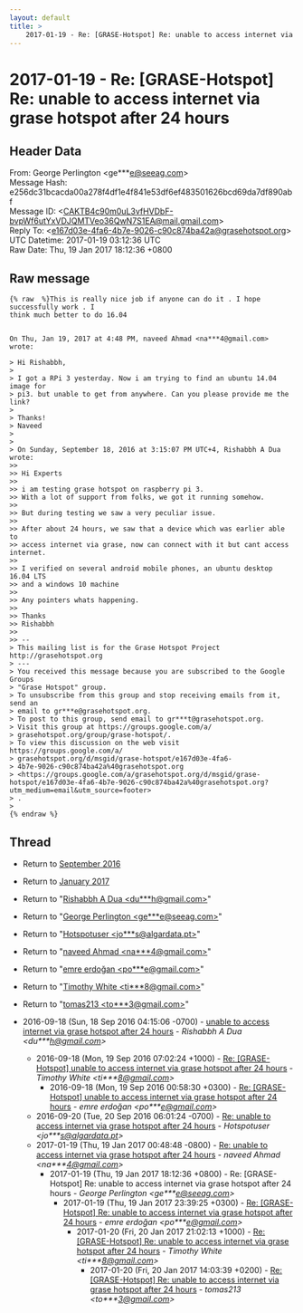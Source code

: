 ```yaml
---
layout: default
title: >
    2017-01-19 - Re: [GRASE-Hotspot] Re: unable to access internet via grase hotspot after 24 hours
---
```


# 2017-01-19 - Re: [GRASE-Hotspot] Re: unable to access internet via grase hotspot after 24 hours

## Header Data

From: George Perlington \<ge***e@seeag.com\><br>
Message Hash: e256dc31bcacda00a278f4df1e4f841e53df6ef483501626bcd69da7df890abf<br>
Message ID: \<CAKTB4c90m0uL3vfHVDbF-bvpWf6utYxVDJQMTVeo36QwN7S1EA@mail.gmail.com\><br>
Reply To: \<e167d03e-4fa6-4b7e-9026-c90c874ba42a@grasehotspot.org\><br>
UTC Datetime: 2017-01-19 03:12:36 UTC<br>
Raw Date: Thu, 19 Jan 2017 18:12:36 +0800<br>

## Raw message

```
{% raw  %}This is really nice job if anyone can do it . I hope successfully work . I
think much better to do 16.04


On Thu, Jan 19, 2017 at 4:48 PM, naveed Ahmad <na***4@gmail.com> wrote:

> Hi Rishabbh,
>
> I got a RPi 3 yesterday. Now i am trying to find an ubuntu 14.04 image for
> pi3. but unable to get from anywhere. Can you please provide me the link?
>
> Thanks!
> Naveed
>
>
> On Sunday, September 18, 2016 at 3:15:07 PM UTC+4, Rishabbh A Dua wrote:
>>
>> Hi Experts
>>
>> i am testing grase hotspot on raspberry pi 3.
>> With a lot of support from folks, we got it running somehow.
>>
>> But during testing we saw a very peculiar issue.
>>
>> After about 24 hours, we saw that a device which was earlier able to
>> access internet via grase, now can connect with it but cant access internet.
>>
>> I verified on several android mobile phones, an ubuntu desktop 16.04 LTS
>> and a windows 10 machine
>>
>> Any pointers whats happening.
>>
>> Thanks
>> Rishabbh
>>
>> --
> This mailing list is for the Grase Hotspot Project http://grasehotspot.org
> ---
> You received this message because you are subscribed to the Google Groups
> "Grase Hotspot" group.
> To unsubscribe from this group and stop receiving emails from it, send an
> email to gr***e@grasehotspot.org.
> To post to this group, send email to gr***t@grasehotspot.org.
> Visit this group at https://groups.google.com/a/
> grasehotspot.org/group/grase-hotspot/.
> To view this discussion on the web visit https://groups.google.com/a/
> grasehotspot.org/d/msgid/grase-hotspot/e167d03e-4fa6-
> 4b7e-9026-c90c874ba42a%40grasehotspot.org
> <https://groups.google.com/a/grasehotspot.org/d/msgid/grase-hotspot/e167d03e-4fa6-4b7e-9026-c90c874ba42a%40grasehotspot.org?utm_medium=email&utm_source=footer>
> .
>
{% endraw %}
```

## Thread

+ Return to [September 2016](/archive/2016/09)
+ Return to [January 2017](/archive/2017/01)

+ Return to "[Rishabbh A Dua <du***h<span>@</span>gmail.com>](/authors/du___h_at_gmail_com)"
+ Return to "[George Perlington <ge***e<span>@</span>seeag.com>](/authors/ge___e_at_seeag_com)"
+ Return to "[Hotspotuser <jo***s<span>@</span>algardata.pt>](/authors/jo___s_at_algardata_pt)"
+ Return to "[naveed Ahmad <na***4<span>@</span>gmail.com>](/authors/na___4_at_gmail_com)"
+ Return to "[emre erdoğan <po***e<span>@</span>gmail.com>](/authors/po___e_at_gmail_com)"
+ Return to "[Timothy White <ti***8<span>@</span>gmail.com>](/authors/ti___8_at_gmail_com)"
+ Return to "[tomas213 <to***3<span>@</span>gmail.com>](/authors/to___3_at_gmail_com)"

+ 2016-09-18 (Sun, 18 Sep 2016 04:15:06 -0700) - [unable to access internet via grase hotspot after 24 hours](/archive/2016/09/dccd71b500aa683777318cadbc4f2d13090cf13b50e5dc25b6e6c43ab1357178) - _Rishabbh A Dua \<du***h@gmail.com\>_
  + 2016-09-18 (Mon, 19 Sep 2016 07:02:24 +1000) - [Re: [GRASE-Hotspot] unable to access internet via grase hotspot after 24 hours](/archive/2016/09/f8a9900f7f7356225642cc531932f4ad1f06f70bbd5c1f7561590b29884565ad) - _Timothy White \<ti***8@gmail.com\>_
    + 2016-09-18 (Mon, 19 Sep 2016 00:58:30 +0300) - [Re: [GRASE-Hotspot] unable to access internet via grase hotspot after 24 hours](/archive/2016/09/aa760cb1a96d36268c1eb638f3c5b322d22a693639f316b1ba404654b52fa125) - _emre erdoğan \<po***e@gmail.com\>_
  + 2016-09-20 (Tue, 20 Sep 2016 06:01:24 -0700) - [Re: unable to access internet via grase hotspot after 24 hours](/archive/2016/09/e00874ee8cec5d0cd3564cce93849b515d5a9139990479bf60741d4ebf0f7098) - _Hotspotuser \<jo***s@algardata.pt\>_
  + 2017-01-19 (Thu, 19 Jan 2017 00:48:48 -0800) - [Re: unable to access internet via grase hotspot after 24 hours](/archive/2017/01/5190b394f1398adb6648f215a42f09f8a9a7f6acfa1305b002a369c25a2b7736) - _naveed Ahmad \<na***4@gmail.com\>_
    + 2017-01-19 (Thu, 19 Jan 2017 18:12:36 +0800) - Re: [GRASE-Hotspot] Re: unable to access internet via grase hotspot after 24 hours - _George Perlington \<ge***e@seeag.com\>_
      + 2017-01-19 (Thu, 19 Jan 2017 23:39:25 +0300) - [Re: [GRASE-Hotspot] Re: unable to access internet via grase hotspot after 24 hours](/archive/2017/01/3dc6fca5fd1ef40df99f6232c6343704801991e5b08a3d45a8281224fe9c0851) - _emre erdoğan \<po***e@gmail.com\>_
        + 2017-01-20 (Fri, 20 Jan 2017 21:02:13 +1000) - [Re: [GRASE-Hotspot] Re: unable to access internet via grase hotspot after 24 hours](/archive/2017/01/b0d9619194f39bd32634361f5c6b52e909b712626f76b4ce576cf3c312d18ac5) - _Timothy White \<ti***8@gmail.com\>_
          + 2017-01-20 (Fri, 20 Jan 2017 14:03:39 +0200) - [Re: [GRASE-Hotspot] Re: unable to access internet via grase hotspot after 24 hours](/archive/2017/01/49d6da5a1502ede87a8502f20ec344c4cbb2f04648d74bce41910edbf5f9a2cd) - _tomas213 \<to***3@gmail.com\>_


